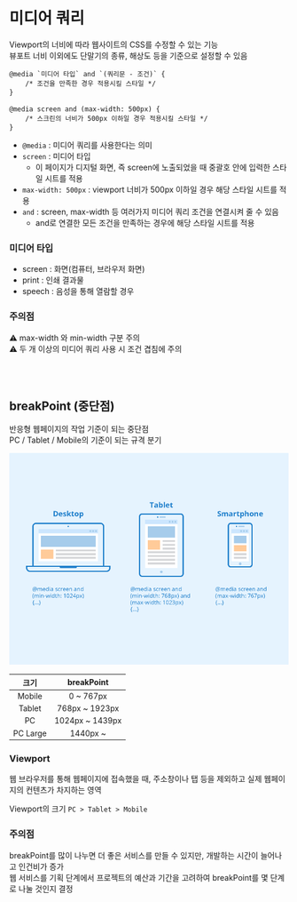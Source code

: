 # 미디어 쿼리

Viewport의 너비에 따라 웹사이트의 CSS를 수정할 수 있는 기능  
뷰포트 너비 이외에도 단말기의 종류, 해상도 등을 기준으로 설정할 수 있음

```
@media `미디어 타입` and `(쿼리문 - 조건)` { 
    /* 조건을 만족한 경우 적용시킬 스타일 */ 
}
```

```
@media screen and (max-width: 500px) {
    /* 스크린의 너비가 500px 이하일 경우 적용시킬 스타일 */
}
```

* `@media` : 미디어 쿼리를 사용한다는 의미
* `screen` : 미디어 타입 
  * 이 페이지가 디지털 화면, 즉 screen에 노출되었을 때 중괄호 안에 입력한 스타일 시트를 적용
* `max-width: 500px` : viewport 너비가 500px 이하일 경우 해당 스타일 시트를 적용
* `and` : screen, max-width 등 여러가지 미디어 쿼리 조건을 연결시켜 줄 수 있음 
  * and로 연결한 모든 조건을 만족하는 경우에 해당 스타일 시트를 적용


### 미디어 타입 

* screen : 화면(컴퓨터, 브라우저 화면)
* print : 인쇄 결과물 
* speech : 음성을 통해 열람할 경우

### 주의점

⚠️ max-width 와 min-width 구분 주의  
⚠️ 두 개 이상의 미디어 쿼리 사용 시 조건 겹침에 주의

<br><br>

## breakPoint (중단점)

반응형 웹페이지의 작업 기준이 되는 중단점  
PC / Tablet / Mobile의 기준이 되는 규격 분기

![](../Images/Media-Queries.png)

|    크기     |   breakPoint    |
|:---------:|:---------------:|
|  Mobile   |    0 ~ 767px    |
|  Tablet   | 768px ~ 1923px  |
|    PC     | 1024px ~ 1439px |
| PC Large  |    1440px ~     |

### Viewport

웹 브라우저를 통해 웹페이지에 접속했을 때, 주소창이나 탭 등을 제외하고 실제 웹페이지의 컨텐츠가 차지하는 영역

Viewport의 크기 `PC > Tablet > Mobile`

### 주의점 

breakPoint를 많이 나누면 더 좋은 서비스를 만들 수 있지만, 개발하는 시간이 늘어나고 인건비가 증가  
웹 서비스를 기획 단계에서 프로젝트의 예산과 기간을 고려하여 breakPoint를 몇 단계로 나눌 것인지 결정
